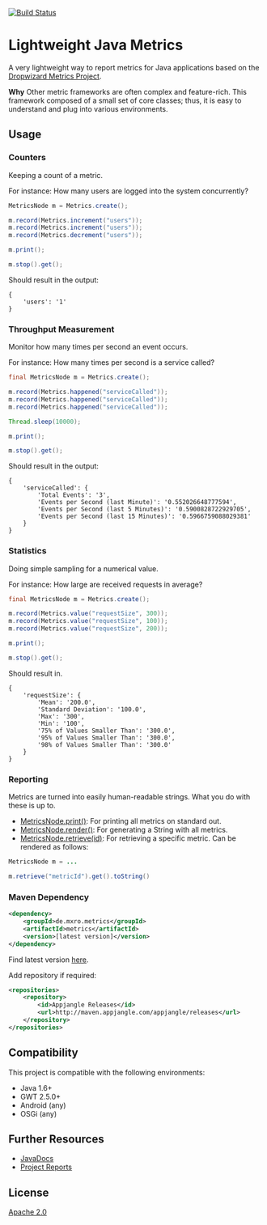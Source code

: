 [![Build Status](https://travis-ci.org/mxro/lightweight-java-metrics.svg?branch=master)](https://travis-ci.org/mxro/lightweight-java-metrics)

# Lightweight Java Metrics

A very lightweight way to report metrics for Java applications based on the [Dropwizard Metrics Project](https://dropwizard.github.io/metrics/3.1.0/).

**Why** Other metric frameworks are often complex and feature-rich. 
This framework composed of a small set of core classes; thus, it is easy to understand and plug into various environments.

## Usage


### Counters

Keeping a count of a metric. 

For instance: How many users are logged into the system concurrently?

```java
MetricsNode m = Metrics.create();

m.record(Metrics.increment("users"));
m.record(Metrics.increment("users"));
m.record(Metrics.decrement("users"));

m.print();

m.stop().get();
```

Should result in the output:

```
{
    'users': '1'
}
```

### Throughput Measurement

Monitor how many times per second an event occurs. 

For instance: How many times per second is a service called?

```java
final MetricsNode m = Metrics.create();

m.record(Metrics.happened("serviceCalled"));
m.record(Metrics.happened("serviceCalled"));
m.record(Metrics.happened("serviceCalled"));

Thread.sleep(10000);

m.print();

m.stop().get();
```

Should result in the output:

```
{
    'serviceCalled': {
        'Total Events': '3',
        'Events per Second (last Minute)': '0.552026648777594',
        'Events per Second (last 5 Minutes)': '0.5900828722929705',
        'Events per Second (last 15 Minutes)': '0.5966759088029381'
    }
}
```

### Statistics

Doing simple sampling for a numerical value. 

For instance: How large are received requests in average?

```Java
final MetricsNode m = Metrics.create();

m.record(Metrics.value("requestSize", 300));
m.record(Metrics.value("requestSize", 100));
m.record(Metrics.value("requestSize", 200));

m.print();

m.stop().get();
```

Should result in.

```
{
    'requestSize': {
        'Mean': '200.0',
        'Standard Deviation': '100.0',
        'Max': '300',
        'Min': '100',
        '75% of Values Smaller Than': '300.0',
        '95% of Values Smaller Than': '300.0',
        '98% of Values Smaller Than': '300.0'
    }
}
```

### Reporting

Metrics are turned into easily human-readable strings. What you do with these is up to.

- [MetricsNode.print()](http://modules.appjangle.com/lightweight-java-metrics/latest/apidocs/de/mxro/metrics/MetricsNode.html#print()): For printing all metrics on standard out.
- [MetricsNode.render()](http://modules.appjangle.com/lightweight-java-metrics/latest/apidocs/de/mxro/metrics/MetricsNode.html#render()): For generating a String with all metrics.
- [MetricsNode.retrieve(id)](http://modules.appjangle.com/lightweight-java-metrics/latest/apidocs/de/mxro/metrics/MetricsNode.html#retrieve(java.lang.String)): For retrieving a specific metric. Can be rendered as follows:

```java
MetricsNode m = ...

m.retrieve("metricId").get().toString()
```

### Maven Dependency

```xml
<dependency>
    <groupId>de.mxro.metrics</groupId>
	<artifactId>metrics</artifactId>
	<version>[latest version]</version>
</dependency>
```

Find latest version [here](http://modules.appjangle.com/lightweight-java-metrics/latest/project-summary.html).

Add repository if required:

```xml
<repositories>
	<repository>
		<id>Appjangle Releases</id>
		<url>http://maven.appjangle.com/appjangle/releases</url>
	</repository>
</repositories>
```

## Compatibility

This project is compatible with the following environments:

- Java 1.6+
- GWT 2.5.0+
- Android (any)
- OSGi (any)

## Further Resources

- [JavaDocs](http://modules.appjangle.com/lightweight-java-metrics/latest/apidocs/)
- [Project Reports](http://modules.appjangle.com/lightweight-java-metrics/latest/project-reports.html)

## License

[Apache 2.0](https://github.com/mxro/lightweight-java-metrics/blob/master/LICENSE.TXT)
